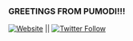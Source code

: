 ### GREETINGS FROM PUMODI!!! 

[![Website](https://img.shields.io/website?label=jeffbriceaudio.com&style=for-the-badge&url=https%3A%2F%2Fjeffbriceaudio.com)](https://jeffbriceaudio.com) || [![Twitter Follow](https://img.shields.io/twitter/follow/jeffbrice?color=1DA1F2&logo=twitter&style=for-the-badge)](https://twitter.com/intent/follow?original_referer=https%3A%2F%2Fgithub.com%2Fjeffbrice&screen_name=jeffbrice)

[website]: https://jeffbriceaudio.com
[twitter]:
[youtube]:
[bandcamp]:
[medium]:
